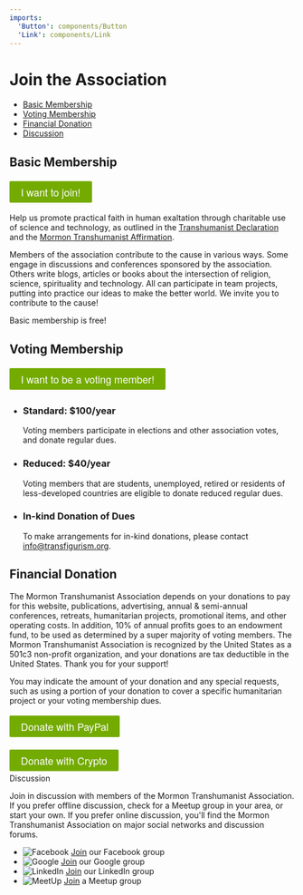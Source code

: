 ```yaml
---
imports:
  'Button': components/Button
  'Link': components/Link
---
```

# Join the Association

- [Basic Membership](#basic-membership)
- [Voting Membership](#voting-membership)
- [Financial Donation](#donation)
- [Discussion](#discussion)


<style>
  .join-button {
    display: inline-block;
    text-decoration: none; 
    padding: 6px 20px; 
    font-size: 18px; 
    color: #fff; 
    border: none; 
    background-color: #74ab00; 
    font-weight: 500; 
    border-radius: 2px;
    cursor: pointer; font-family: Abel, 'Helvetica Neue', Helvetica, Arial, sans-serif;
    margin: 4px 0;
  }
  .join-button:hover {
    text-decoration: underline !important;
  }
</style>

## <a id="basic-membership"></a>Basic Membership

</p>
<a href="https://www.joinit.org/o/transfigurism" title="Memberships for Mormon Transhumanist Association" class="join-button" target="_blank">
  I want to join!
</a>
<p>

Help us promote practical faith in human exaltation through charitable use of science and technology, as outlined in the [Transhumanist Declaration](/about/transhumanist-declaration) and the [Mormon Transhumanist Affirmation](/about/affirmation). 

Members of the association contribute to the cause in various ways. Some engage in discussions and conferences sponsored by the association. Others write blogs, articles or books about the intersection of religion, science, spirituality and technology. All can participate in team projects, putting into practice our ideas to make the better world. We invite you to contribute to the cause!

Basic membership is free!


## <a id="voting-membership"></a>Voting Membership

</p>
<a href="https://www.joinit.org/o/transfigurism" title="Memberships for Mormon Transhumanist Association" class="join-button" target="_blank">
  I want to be a voting member!
</a>
<p>

- ### Standard: $100/year
  Voting members participate in elections and other association votes, and donate regular dues.

- ### Reduced: $40/year
  Voting members that are students, unemployed, retired or residents of less-developed countries are eligible to donate reduced regular dues.

- ### In-kind Donation of Dues
  To make arrangements for in-kind donations, please contact [info@transfigurism.org](mailto://info@transfigurism.org).


## <a id="donation"></a>Financial Donation
The Mormon Transhumanist Association depends on your donations to pay for this website, publications, advertising, annual & semi-annual conferences, retreats, humanitarian projects, promotional items, and other operating costs. In addition, 10% of annual profits goes to an endowment fund, to be used as determined by a super majority of voting members. The Mormon Transhumanist Association is recognized by the United States as a 501c3 non-profit organization, and your donations are tax deductible in the United States. Thank you for your support!

You may indicate the amount of your donation and any special requests, such as using a portion of your donation to cover a specific humanitarian project or your voting membership dues.

  <div>
    <form action="https://www.paypal.com/cgi-bin/webscr" method="post">
      <input type="hidden" name="cmd" value="_s-xclick" />
      <input type="hidden" name="hosted_button_id" value="Z7DMMYU9AUR4C" />
      <button type="submit" class="join-button">Donate with PayPal</button>
    </form>
  </div>

  <div>
    <a class="join-button"
       target="_blank"
       href="https://commerce.coinbase.com/checkout/0625ac55-50e7-4a66-9d50-344b61634bbe">
      <span>Donate with Crypto</span>
    </a>
    <script src="https://commerce.coinbase.com/v1/checkout.js?version=201807">
    </script>
  </div

## <a id="discussion"></a>Discussion
Join in discussion with members of the Mormon Transhumanist Association. If you prefer offline discussion, check for a Meetup group in your area, or start your own. If you prefer online discussion, you'll find the Mormon Transhumanist Association on major social networks and discussion forums.


- ![Facebook](assets/logos/facebook-16x16.png) [Join](https://www.facebook.com/groups/transfigurism/) our Facebook group
- ![Google](assets/logos/google-16x16.gif) [Join](https://groups.google.com/forum/#!forum/transfigurism) our Google group
- ![LinkedIn](assets/logos/linkedin-16x16.png) [Join](https://www.linkedin.com/grp/home?gid=1904923) our LinkedIn group
- ![MeetUp](assets/logos/meetup-16x16.png) [Join](http://transfigurism.meetup.com/) a Meetup group
